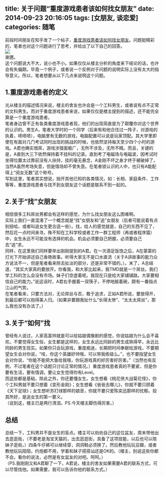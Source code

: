 title: 关于问题“重度游戏患者该如何找女朋友”
date: 2014-09-23 20:16:05
tags: [女朋友, 谈恋爱]
categories: 随笔
---      
前段时间朋友在知乎发了一个帖子，[重度游戏患者该如何找女朋友](http://www.zhihu.com/question/25384223/answer/30652365?group_id=834892715)。问题挺精彩的，笔者也对这个问题进行了思考，并给出了以下自己的回答。   
![](http://ww3.sinaimg.cn/large/6d5c542dgw1ekmqct409oj21kw0w6twv.jpg)     
谢邀。      
这个问题说大不大，说小也不小。如果仅仅从楼主分析的角度来下结论的话，也许会有失偏颇。毕竟一个例子，或者说一个反例对于问题的说明实际上没有太大的指导意义。所以，笔者想要从以下几点来说明这个问题。<!--more-->    
##  1.重度游戏患者的定义       
光从楼主的描述情况来说，楼主的舍友也许会是一个工科男生，或者说有点不正常的文科男生。而对于重度游戏患者来说，如果仅仅是楼主提到的描述，还不能完全算是一个重度游戏患者。    
笔者身边曾不乏有各类重度游戏患者现，他们的出现简直是为了颠覆你对这个世界的认识的。男生A，笔者大学时的一个同学（后来有和他合住过一阵子，对游戏的执着，啧啧啧），电脑里有无数的游戏，电脑配置可以说是玩家顶配。其大学里即使在有面对几门考试同时出现的挑战的时候，也依然坚持每天至少四个小时的游戏。A君也确实很屌，游戏涉猎面极广，无所不涉及，无所不精。而且，关键的是，A直到大三下依然保持着不挂科的记录。直到考了电磁场与电磁波，因考试时坐得位置太过靠前没有人扶持，挂的毫无悬念，A金刚不坏之身才终于被破掉了。    
当然A虽然考场失意，但是情场却不曾失意。在笔者锁认识的人中，也只有A能配得上“阅女无数”这个称号。     
写到这里，笔者其实想说，抛开其他已知的各类情况，如：长相、家庭条件、工作等等，重度游戏患者与找不到女朋友这个话题是联系不到一起的。     
## 2.关于“找”女朋友
相信很多工科屌丝男都会有这样的感觉，为什么找女朋友这么困难啊。     
实际上我们一直混淆了一个概念就是“找”女朋友和“追”女朋友（后者可能说着有点别扭哈，或者叫追女生更合适一些）。找，给人的感觉就是，自己的东西不见了，然后花一点时间来寻。殊不知在工科学校或者工作一群工程师（再或者程序猿）中，女生永远不可能没有选择的机会。机会必须要自己把握，必须要自己去“追”求。       
同样，在这里我们同样要举出刚刚提到的A君。在一次酒足饭饱之后，A在蒙蒙的灯光下开始讲述自己香艳故事。听得大家无不是口水直流（关于A讲故事的能力众方说法不一，但是笔者看来除去扯淡的部分，还是非常不错的。）。末了，A总结道，“其实大家真的要放开。你看我，和大家比起来，我TMD就是一个屌丝。我们学工科的怎么会没有市场。妹子们空虚着呢。我现在只是给大家铺铺路。大家要相信自己的能力。”说这话时，A君右手握着一双筷子，不停地敲着碗，颇有一番指点江山的气势。         
在笔者看来，只要方法对，无论屌丝与否，敢于追求，正如A君所说，要放得开，到最后都可以抱得美人归。（如果非要跟我扯什么“长得太惨”、“太太太屌丝”，那么我也没有办法了。）      
## 3.关于“如何”找       
曾经有人说过，人家高富帅就是可以给姑娘偶像剧的感觉，你说姑娘为什么会不喜欢。不要觉得女生俗，女生都是这样的，女生永远比同龄的男生成熟得早，永远比同龄的男生现实。如果你只会玩游戏，重度痴迷，长期把时间奉献给游戏，不要期望女生会对你说，“哇，你这个英雄好帅哦，可以带我练级么。”，也不要指望女生会对你说，“你能不能把大鱼给我哦，你玩游戏真的好厉害好厉害。”（当然也有反例，不过笔者在这个话题只讨论正常的情况。）重度游戏患者真的不要紧，但是你要有生活，要有情调，要让女生觉得你有Level。        
而这些都是基础，除此之外，你还要懂女生。女生想看《桃花侠大战菊花怪》，你个工科男就不要只想着《变形金刚》；女生想看《爸爸去哪儿》，你就不要只顾着《天下足球》；女生想听苏打绿那样的娘音，你就不要只爱陈奕迅那样的忧郁。投其所好，是追女生的第一要义。          
（说到这，楼主已是两行清泪。PS.今天楼主脚伤得厉害。）         
## 总结   
总结一下，工科男并不是女生的盲点。楼主可以劝劝自己的这位盆友，周末带他出去逛逛街，（不要老是淘宝天猫的，出去逛逛街，具备了这项技能，以后也可以陪妹子逛街。）四条牛仔裤可以继续穿，洞洞鞋必须换了。然后教他玩玩豆瓣，或者教他玩玩陌陌，约炮都不用，学着和妹子搭搭讪还是OK的。（楼主，别说这些你都不会。看你的说法，必然是有女盆友的对吧。呵呵。）     
（PS.我刚刚又和A君聊了一下，A君说，楼主的舍友如果需要A君的联系方式，可以尽管找他。如果需要，我可以告诉你他的联系方式。）    

